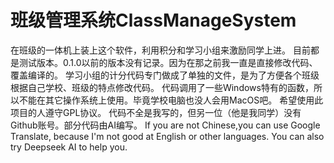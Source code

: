 # 班级管理系统ClassManageSystem
在班级的一体机上装上这个软件，利用积分和学习小组来激励同学上进。
目前都是测试版本。0.1.0以前的版本没有记录。因为在那之前我一直是直接修改代码、覆盖编译的。
学习小组的计分代码专门做成了单独的文件，是为了方便各个班级根据自己学校、班级的特点修改代码。
代码调用了一些Windows特有的函数，所以不能在其它操作系统上使用。毕竟学校电脑也没人会用MacOS吧。
希望使用此项目的人遵守GPL协议。
代码不全是我写的，但另一位（他是我同学）没有Github账号。部分代码由AI编写。
If you are not Chinese,you can use Google Translate, because I'm not good at English or other languages.
You can also try Deepseek AI to help you.
